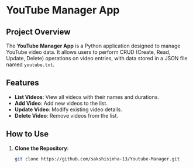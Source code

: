 # YouTube Manager App

## Project Overview

The **YouTube Manager App** is a Python application designed to manage YouTube video data. It allows users to perform CRUD (Create, Read, Update, Delete) operations on video entries, with data stored in a JSON file named `youtube.txt`.

## Features

- **List Videos**: View all videos with their names and durations.
- **Add Video**: Add new videos to the list.
- **Update Video**: Modify existing video details.
- **Delete Video**: Remove videos from the list.

## How to Use

1. **Clone the Repository**:

   ```bash
   git clone https://github.com/sakshisinha-13/Youtube-Manager.git
